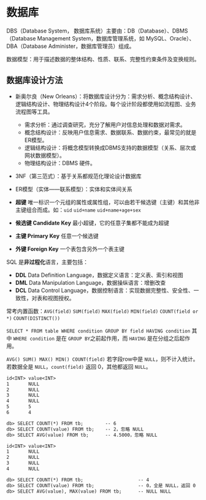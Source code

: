 # 数据库

DBS（Database System， 数据库系统）主要由：DB（Database）、DBMS（Database Management System，数据库管理系统，如 MySQL、Oracle）、DBA（Database Administer，数据库管理员）组成。

数据模型：用于描述数据的整体结构、性质、联系、完整性约束条件及变换规则。

## 数据库设计方法

* 新奥尔良（New Orleans）：将数据库设计分为：需求分析、概念结构设计、逻辑结构设计、物理结构设计4个阶段。每个设计阶段都使用如流程图、业务流程图等工具。
  * 需求分析：通过调查研究，充分了解用户对信息处理和数据对需求。
  * 概念结构设计：反映用户信息需求、数据联系、数据约束，最常见的就是 ER模型。
  * 逻辑结构设计：将概念模型转换成DBMS支持的数据模型（关系、层次或网状数据模型）。
  * 物理结构设计：DBMS 硬件。
* 3NF（第三范式）：基于关系都规范化理论设计数据库
* ER模型（实体——联系模型）：实体和实体间关系

* **超键** 唯一标识一个元组的属性或属性组，可以由若干候选键（主键）和其他非主键组合而成。如：`uid` `uid+name` `uid+name+age+sex`
* **候选键 Candidate Key** 最小超键，它的任意子集都不能成为超键  
* **主键 Primary Key** 任意一个候选键
* **外键 Foreign Key** 一个表包含另外一个表主键

SQL 是**非过程化**语言，主要包括：

* **DDL** Data Definition Language，数据定义语言：定义表、索引和视图
* **DML** Data Manipulation Language，数据操纵语言：增删改查
* **DCL** Data Control Language，数据控制语言：实现数据完整性、安全性、一致性，对表和视图授权。

常考内置函数：`AVG(field)` `SUM(field)` `MAX(field)` `MIN(field)` `COUNT(field or *)` `COUNT(DISTINCT())`

`SELECT * FROM table WHERE condition GROUP BY field HAVING condition` 其中 `WHERE condition` 是在 `GROUP BY`之前起作用，而 `HAVING` 是在分组之后起作用。

`AVG() SUM() MAX() MIN() COUNT(field)` 若字段row中是 `NULL`，则不计入统计。若数据全是 `NULL`，`count(field)` 返回 0，其他都返回 `NULL`。

```txt
id<INT> value<INT>  
1       NULL
2       NULL
3       NULL
4       NULL
5       5
6       4

db> SELECT COUNT(*) FROM tb;        -- 6
db> SELECT COUNT(value) FROM tb;    -- 2，忽略 NULL
db> SELECT AVG(value) FROM tb;      -- 4.5000，忽略 NULL
```

```txt
id<INT> value<INT>  
1       NULL
2       NULL
3       NULL
4       NULL

db> SELECT COUNT(*) FROM tb;                    -- 4
db> SELECT COUNT(value) FROM tb;                -- 0，全是 NULL，返回 0
db> SELECT AVG(value), MAX(value) FROM tb;      -- NULL NULL
```